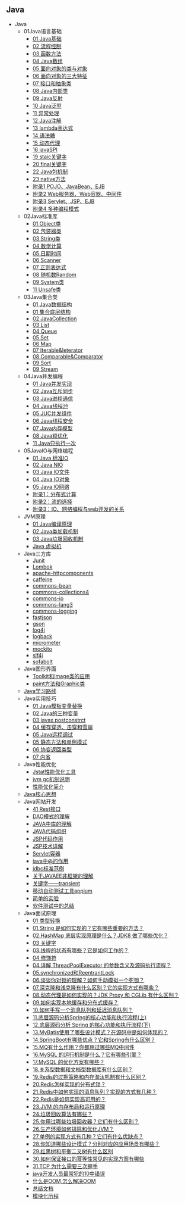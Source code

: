 ## Java
- Java
  - 01Java语言基础
    - [01 Java基础](Java/01Java语言基础/01%20Java基础.md)
    - [02 流程控制](Java/01Java语言基础/02%20流程控制.md)
    - [03 函数方法](Java/01Java语言基础/03%20函数方法.md)
    - [04 Java数组](Java/01Java语言基础/04%20Java数组.md)
    - [05 面向对象的类与对象](Java/01Java语言基础/05%20面向对象的类与对象.md)
    - [06 面向对象的三大特征](Java/01Java语言基础/06%20面向对象的三大特征.md)
    - [07 接口和抽象类](Java/01Java语言基础/07%20接口和抽象类.md)
    - [08 Java内部类](Java/01Java语言基础/08%20Java内部类.md)
    - [09 Java反射](Java/01Java语言基础/09%20Java反射.md)
    - [10 Java泛型](Java/01Java语言基础/10%20Java泛型.md)
    - [11 异常处理](Java/01Java语言基础/11%20异常处理.md)
    - [12 Java注解](Java/01Java语言基础/12%20Java注解.md)
    - [13 lambda表达式](Java/01Java语言基础/13%20lambda表达式.md)
    - [14 语法糖](Java/01Java语言基础/14%20语法糖.md)
    - [15 动态代理](Java/01Java语言基础/15%20动态代理.md)
    - [16 javaSPI](Java/01Java语言基础/16%20javaSPI.md)
    - [19 staic关键字](Java/01Java语言基础/19%20staic关键字.md)
    - [20 final关键字](Java/01Java语言基础/20%20final关键字.md)
    - [22 Java包机制](Java/01Java语言基础/22%20Java包机制.md)
    - [23 native方法](Java/01Java语言基础/23%20native方法.md)
    - [附录1 POJO、JavaBean、EJB](Java/01Java语言基础/附录1%20POJO、JavaBean、EJB.md)
    - [附录2 Web服务器、Web容器、中间件](Java/01Java语言基础/附录2%20Web服务器、Web容器、中间件.md)
    - [附录3 Servlet、JSP、EJB](Java/01Java语言基础/附录3%20Servlet、JSP、EJB.md)
    - [附录4 多种编程模式](Java/01Java语言基础/附录4%20多种编程模式.md)
  - 02Java标准库
    - [01 Object类](Java/02Java标准库/01%20Object类.md)
    - [02 包装器类](Java/02Java标准库/02%20包装器类.md)
    - [03 String类](Java/02Java标准库/03%20String类.md)
    - [04 数学计算](Java/02Java标准库/04%20数学计算.md)
    - [05 日期时间](Java/02Java标准库/05%20日期时间.md)
    - [06 Scanner](Java/02Java标准库/06%20Scanner.md)
    - [07 正则表达式](Java/02Java标准库/07%20正则表达式.md)
    - [08 随机数Random](Java/02Java标准库/08%20随机数Random.md)
    - [09 System类](Java/02Java标准库/09%20System类.md)
    - [11 Unsafe类](Java/02Java标准库/11%20Unsafe类.md)
  - 03Java集合类
    - [01 Java数据结构](Java/03Java集合类/01%20Java数据结构.md)
    - [01 集合底层结构](Java/03Java集合类/01%20集合底层结构.md)
    - [02 JavaCollection](Java/03Java集合类/02%20JavaCollection.md)
    - [03 List](Java/03Java集合类/03%20List.md)
    - [04 Queue](Java/03Java集合类/04%20Queue.md)
    - [05 Set](Java/03Java集合类/05%20Set.md)
    - [06 Map](Java/03Java集合类/06%20Map.md)
    - [07 Iterable&Ieterator](Java/03Java集合类/07%20Iterable&Ieterator.md)
    - [08 Comparable&Comparator](Java/03Java集合类/08%20Comparable&Comparator.md)
    - [09 Sort](Java/03Java集合类/09%20Sort.md)
    - [09 Stream](Java/03Java集合类/09%20Stream.md)
  - 04Java并发编程
    - [01 Java并发实现](Java/04Java并发编程/01%20Java并发实现.md)
    - [02 Java互斥同步](Java/04Java并发编程/02%20Java互斥同步.md)
    - [03 Java进程通信](Java/04Java并发编程/03%20Java进程通信.md)
    - [04 Java线程池](Java/04Java并发编程/04%20Java线程池.md)
    - [05 JUC并发组件](Java/04Java并发编程/05%20JUC并发组件.md)
    - [06 Java线程安全](Java/04Java并发编程/06%20Java线程安全.md)
    - [07 Java内存模型](Java/04Java并发编程/07%20Java内存模型.md)
    - [08 Java锁优化](Java/04Java并发编程/08%20Java锁优化.md)
    - [11 Java只执行一次](Java/04Java并发编程/11%20Java只执行一次.md)
  - 05JavaIO与网络编程
    - [01 Java 标准IO](Java/05JavaIO与网络编程/01%20Java%20标准IO.md)
    - [02 Java NIO](Java/05JavaIO与网络编程/02%20Java%20NIO.md)
    - [03 Java IO文件](Java/05JavaIO与网络编程/03%20Java%20IO文件.md)
    - [04 Java IO对象](Java/05JavaIO与网络编程/04%20Java%20IO对象.md)
    - [05 Java IO网络](Java/05JavaIO与网络编程/05%20Java%20IO网络.md)
    - [附录1：分布式计算](Java/05JavaIO与网络编程/附录1：分布式计算.md)
    - [附录2：流的选择](Java/05JavaIO与网络编程/附录2：流的选择.md)
    - [附录3：IO、网络编程与web开发的关系](Java/05JavaIO与网络编程/附录3：IO、网络编程与web开发的关系.md)
  - JVM原理
    - [01 Java编译原理](Java/JVM原理/01%20Java编译原理.md)
    - [02 Java类加载机制](Java/JVM原理/02%20Java类加载机制.md)
    - [03 Java垃圾回收机制](Java/JVM原理/03%20Java垃圾回收机制.md)
    - [Java 虚拟机](Java/JVM原理/Java%20虚拟机.md)
  - Java三方库
    - [Junit](Java/Java三方库/Junit.md)
    - [Lombok](Java/Java三方库/Lombok.md)
    - [apache-httpcomponents](Java/Java三方库/apache-httpcomponents.md)
    - [caffeine](Java/Java三方库/caffeine.md)
    - [commons-bean](Java/Java三方库/commons-bean.md)
    - [commons-collections4](Java/Java三方库/commons-collections4.md)
    - [commons-io](Java/Java三方库/commons-io.md)
    - [commons-lang3](Java/Java三方库/commons-lang3.md)
    - [commons-logging](Java/Java三方库/commons-logging.md)
    - [fastjson](Java/Java三方库/fastjson.md)
    - [gson](Java/Java三方库/gson.md)
    - [log4j](Java/Java三方库/log4j.md)
    - [logback](Java/Java三方库/logback.md)
    - [micrometer](Java/Java三方库/micrometer.md)
    - [mockito](Java/Java三方库/mockito.md)
    - [slf4j](Java/Java三方库/slf4j.md)
    - [sofabolt](Java/Java三方库/sofabolt.md)
  - Java图形界面
    - [Toolkit和Image类的应用](Java/Java图形界面/Toolkit和Image类的应用.md)
    - [paint方法和Graphic类](Java/Java图形界面/paint方法和Graphic类.md)
  - [Java学习路线](Java/Java学习路线.md)
  - Java实用技巧
    - [01 Java模板变量替换](Java/Java实用技巧/01%20Java模板变量替换.md)
    - [02 Java的三种变量](Java/Java实用技巧/02%20Java的三种变量.md)
    - [03 javax postconstrct](Java/Java实用技巧/03%20javax%20postconstrct.md)
    - [04 缓存穿透、击穿和雪崩](Java/Java实用技巧/04%20缓存穿透、击穿和雪崩.md)
    - [05 Java远程调试](Java/Java实用技巧/05%20Java远程调试.md)
    - [05 静态方法和单例模式](Java/Java实用技巧/05%20静态方法和单例模式.md)
    - [06 协变返回类型](Java/Java实用技巧/06%20协变返回类型.md)
    - [07 内省](Java/Java实用技巧/07%20内省.md)
  - Java性能优化
    - [Jstat性能优化工具](Java/Java性能优化/Jstat性能优化工具.md)
    - [jvm gc机制说明](Java/Java性能优化/jvm%20gc机制说明.md)
    - [性能优化简介](Java/Java性能优化/性能优化简介.md)
  - [Java核心思想](Java/Java核心思想.md)
  - Java网站开发
    - [41 Rest接口](Java/Java网站开发/41%20Rest接口.md)
    - [DAO模式的理解](Java/Java网站开发/DAO模式的理解.md)
    - [JAVA中库的理解](Java/Java网站开发/JAVA中库的理解.md)
    - [JAVA代码组织](Java/Java网站开发/JAVA代码组织.md)
    - [JSP代码作用](Java/Java网站开发/JSP代码作用.md)
    - [JSP技术详解](Java/Java网站开发/JSP技术详解.md)
    - [Servlet容器](Java/Java网站开发/Servlet容器.md)
    - [java中@的作用](Java/Java网站开发/java中@的作用.md)
    - [jdbc标准范例](Java/Java网站开发/jdbc标准范例.md)
    - [关于JAVAEE非框架的理解](Java/Java网站开发/关于JAVAEE非框架的理解.md)
    - [关键字——transient](Java/Java网站开发/关键字——transient.md)
    - [移动自动测试工具appium](Java/Java网站开发/移动自动测试工具appium.md)
    - [简单的实验](Java/Java网站开发/简单的实验.md)
    - [软件测试中的总结](Java/Java网站开发/软件测试中的总结.md)
  - Java面试原理
    - [01 类型转换](Java/Java面试原理/01%20类型转换.md)
    - [01.String 是如何实现的？它有哪些重要的方法？](Java/Java面试原理/01.String%20是如何实现的？它有哪些重要的方法？.md)
    - [02.HashMap 底层实现原理是什么？JDK8 做了哪些优化？](Java/Java面试原理/02.HashMap%20底层实现原理是什么？JDK8%20做了哪些优化？.md)
    - [03 关键字](Java/Java面试原理/03%20关键字.md)
    - [03.线程的状态有哪些？它是如何工作的？](Java/Java面试原理/03.线程的状态有哪些？它是如何工作的？.md)
    - [04 修饰符](Java/Java面试原理/04%20修饰符.md)
    - [04.详解 ThreadPoolExecutor 的参数含义及源码执行流程？](Java/Java面试原理/04.详解%20ThreadPoolExecutor%20的参数含义及源码执行流程？.md)
    - [05.synchronized和ReentrantLock](Java/Java面试原理/05.synchronized和ReentrantLock.md)
    - [06.谈谈你对锁的理解？如何手动模拟一个死锁？](Java/Java面试原理/06.谈谈你对锁的理解？如何手动模拟一个死锁？.md)
    - [07.深克隆和浅克隆有什么区别？它的实现方式有哪些？](Java/Java面试原理/07.深克隆和浅克隆有什么区别？它的实现方式有哪些？.md)
    - [08.动态代理是如何实现的？JDK Proxy 和 CGLib 有什么区别？](Java/Java面试原理/08.动态代理是如何实现的？JDK%20Proxy%20和%20CGLib%20有什么区别？.md)
    - [09.如何实现本地缓存和分布式缓存？](Java/Java面试原理/09.如何实现本地缓存和分布式缓存？.md)
    - [10.如何手写一个消息队列和延迟消息队列？](Java/Java面试原理/10.如何手写一个消息队列和延迟消息队列？.md)
    - [11.底层源码分析Spring的核心功能和执行流程(上)](Java/Java面试原理/11.底层源码分析Spring的核心功能和执行流程(上).md)
    - [12.底层源码分析 Spring 的核心功能和执行流程(下)](Java/Java面试原理/12.底层源码分析%20Spring%20的核心功能和执行流程(下).md)
    - [13.MyBatis使用了哪些设计模式？在源码中是如何体现的？](Java/Java面试原理/13.MyBatis使用了哪些设计模式？在源码中是如何体现的？.md)
    - [14.SpringBoot有哪些优点？它和Spring有什么区别？](Java/Java面试原理/14.SpringBoot有哪些优点？它和Spring有什么区别？.md)
    - [15.MQ有什么作用？你都用过哪些MQ中间件](Java/Java面试原理/15.MQ有什么作用？你都用过哪些MQ中间件.md)
    - [16.MySQL 的运行机制是什么？它有哪些引擎？](Java/Java面试原理/16.MySQL%20的运行机制是什么？它有哪些引擎？.md)
    - [17.MySQL 的优化方案有哪些？](Java/Java面试原理/17.MySQL%20的优化方案有哪些？.md)
    - [18.关系型数据和文档型数据库有什么区别？](Java/Java面试原理/18.关系型数据和文档型数据库有什么区别？.md)
    - [19.Redis的过期策略和内存淘汰机制有什么区别？](Java/Java面试原理/19.Redis的过期策略和内存淘汰机制有什么区别？.md)
    - [20.Redis怎样实现的分布式锁？](Java/Java面试原理/20.Redis怎样实现的分布式锁？.md)
    - [21.Redis中如何实现的消息队列？实现的方式有几种？](Java/Java面试原理/21.Redis中如何实现的消息队列？实现的方式有几种？.md)
    - [22.Redis是如何实现高可用的？](Java/Java面试原理/22.Redis是如何实现高可用的？.md)
    - [23.JVM 的内存布局和运行原理](Java/Java面试原理/23.JVM%20的内存布局和运行原理.md)
    - [24.垃圾回收算法有哪些？](Java/Java面试原理/24.垃圾回收算法有哪些？.md)
    - [25.你用过哪些垃圾回收器？它们有什么区别？](Java/Java面试原理/25.你用过哪些垃圾回收器？它们有什么区别？.md)
    - [26.生产环境如何排除和优化JVM？](Java/Java面试原理/26.生产环境如何排除和优化JVM？.md)
    - [27.单例的实现方式有几种？它们有什么优缺点？](Java/Java面试原理/27.单例的实现方式有几种？它们有什么优缺点？.md)
    - [28.你知道哪些设计模式？分别对应的应用场景有哪些？](Java/Java面试原理/28.你知道哪些设计模式？分别对应的应用场景有哪些？.md)
    - [29.红黑树和平衡二叉树有什么区别](Java/Java面试原理/29.红黑树和平衡二叉树有什么区别.md)
    - [30.如何保证接口的幂等性常见的实现方案有哪些](Java/Java面试原理/30.如何保证接口的幂等性常见的实现方案有哪些.md)
    - [31.TCP 为什么需要三次握手](Java/Java面试原理/31.TCP%20为什么需要三次握手.md)
    - [java开发人员最常犯的10中错误](Java/Java面试原理/java开发人员最常犯的10中错误.md)
    - [什么是OOM,怎么解决OOM](Java/Java面试原理/什么是OOM,怎么解决OOM.md)
    - [总结文档](Java/Java面试原理/总结文档.md)
    - [模块化历程](Java/Java面试原理/模块化历程.md)
